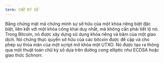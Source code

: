 ```yaml
---
term: CHỮ KÝ SỐ
---
```


Bằng chứng mật mã chứng minh sự sở hữu của một khóa riêng biệt đặc biệt, liên kết với một khóa công khai duy nhất, mà không cần phải tiết lộ nó. Trong Bitcoin, nó được xây dựng sử dụng khóa riêng và băm của một giao dịch. Nó chứng thực quyền sở hữu của các bitcoin được đề cập và cho phép sự thỏa mãn của một script mở khóa một UTXO. Nó được tạo ra thông qua một thuật toán chữ ký số dựa trên đường cong elliptic như ECDSA hoặc giao thức Schnorr.